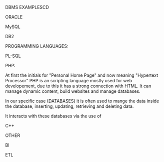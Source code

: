 DBMS EXAMPLESCD


ORACLE

MySQL

DB2


PROGRAMMING LANGUAGES:


PL-SQL

PHP:

At first the initials for "Personal Home Page" and now meaning "Hypertext Processor"
PHP is an scripting language mostly used for web developement, due to this it has a strong connection with HTML.
It can manage dynamic content, build websites and manage databases.

In our specific case (DATABASES) it is often used to mange the data inside the database, inserting,
updating, retrieving and deleting data.

It interacts with these databases via the use of 

C++


OTHER


BI

ETL